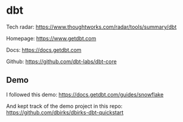 # dbt

Tech radar: https://www.thoughtworks.com/radar/tools/summary/dbt

Homepage: https://www.getdbt.com

Docs: https://docs.getdbt.com

Github: https://github.com/dbt-labs/dbt-core

## Demo

I followed this demo: https://docs.getdbt.com/guides/snowflake

And kept track of the demo project in this repo: https://github.com/dbirks/dbirks-dbt-quickstart
